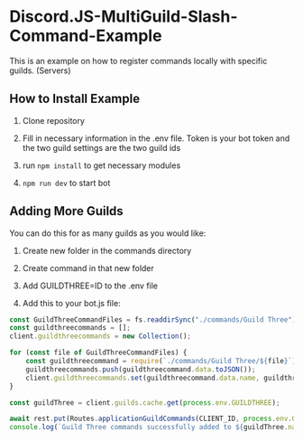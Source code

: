 # Discord.JS-MultiGuild-Slash-Command-Example

This is an example on how to register commands locally with specific guilds. (Servers)


## How to Install Example
1. Clone repository

2. Fill in necessary information in the .env file. Token is your bot token and the two guild settings are the two guild ids

3. run ``npm install`` to get necessary modules

4. ``npm run dev`` to start bot

## Adding More Guilds
You can do this for as many guilds as you would like:

1. Create new folder in the commands directory

2. Create command in that new folder

3. Add GUILDTHREE=ID to the .env file

4. Add this to your bot.js file:
```js 
const GuildThreeCommandFiles = fs.readdirSync("./commands/Guild Three").filter(file => file.endsWith(".js"));
const guildthreecommands = [];
client.guildthreecommands = new Collection();

for (const file of GuildThreeCommandFiles) {
	const guildthreecommand = require(`./commands/Guild Three/${file}`);
	guildthreecommands.push(guildthreecommand.data.toJSON());
	client.guildthreecommands.set(guildthreecommand.data.name, guildthreecommand);
}
```
```js
const guildThree = client.guilds.cache.get(process.env.GUILDTHREE);

await rest.put(Routes.applicationGuildCommands(CLIENT_ID, process.env.GUILDTWO), {body: guildthreecommands});
console.log(`Guild Three commands successfully added to ${guildThree.name}`);
```
